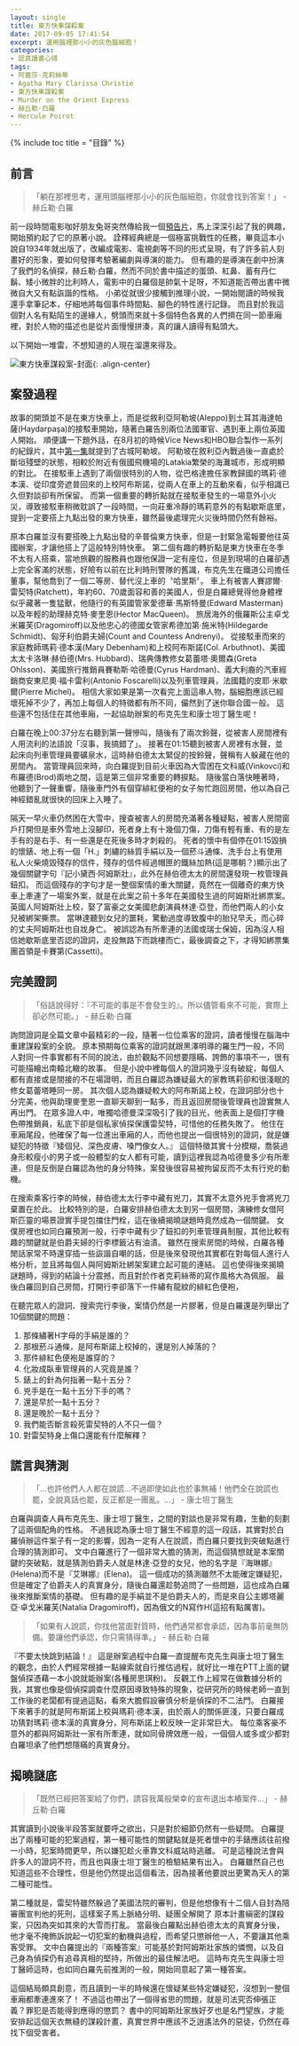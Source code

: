 ```yaml
---
layout: single
title: 東方快車謀殺案
date: 2017-09-05 17:41:54
excerpt: 運用腦裡那小小的灰色腦細胞！
categories:
- 認真讀書心得
tags:
- 阿嘉莎·克莉絲蒂
- Agatha Mary Clarissa Christie
- 東方快車謀殺案
- Murder on the Orient Express
- 赫丘勒·白羅
- Hercule Poirot
---
```


{% include toc title = "目錄" %}

## 前言
> 「躺在那裡思考，運用頭腦裡那小小的灰色腦細胞，你就會找到答案！」 - 赫丘勒·白羅

前一段時間電影咖好朋友兔哥突然傳給我一個[預告片](https://www.youtube.com/watch?v=Mq4m3yAoW8E)，馬上深深引起了我的興趣，開始預約起了它的原著小說。
詮釋經典總是一個極富挑戰性的任務，畢竟這本小說自1934年就出版了，改編成電影、電視劇等不同的形式呈現，有了許多前人刻畫好的形象，要如何發揮考驗著編劇與導演的能力。
但有趣的是導演在劇中扮演了我們的名偵探，赫丘勒·白羅，然而不同於書中描述的蛋頭、紅鼻、蓄有丹仁鬍、矮小微胖的比利時人，電影中的白羅個是帥氣十足呀，不知道能否帶出書中微微自大又有點詼諧的性格。
小弟從就很少接觸到推理小說，一開始閱讀的時候我還手拿筆記本，仔細地將每個事件時間點、腳色的特性進行記錄。
而且對於我這個對人名有點陌生的邊緣人，劈頭而來就十多個特色各異的人們擠在同一節車廂裡，對於人物的描述也是從片面慢慢拼湊，真的讓人讀得有點頭大。

以下開始一堆雷，不想知道的人現在溜還來得及。

![東方快車謀殺案-封面](/assets/images/album/日誌用圖/DSC_0013.jpg){: .align-center}

## 案發過程

故事的開頭並不是在東方快車上，而是從敘利亞阿勒坡(Aleppo)到土耳其海達帕薩(Haydarpaşa)的接駁車開始，隨著白羅告別兩位法國軍官、遇到車上兩位英國人開始。
順便講一下題外話，在8月初的時候Vice News和HBO聯合製作一系列的紀錄片，其中[第一集](https://www.youtube.com/watch?v=y20Tx2eCw28&t=2663s)就提到了古城阿勒坡。
阿勒坡在敘利亞內戰過後一直處於斷垣殘壁的狀態，相較於附近有俄國飛機場的Latakia繁榮的海灘城市，形成明顯的對比。
在接駁車上遇到了兩個很特別的人物，從巴格達擔任家教歸國的瑪莉·德本漢、從印度旁遮普回來的上校阿布斯諾，從兩人在車上的互動來看，似乎相識已久但對談卻有所保留。
而第一個重要的轉折點就在接駁車發生的一場意外小火災，導致接駁車稍微耽誤了一段時間，一向莊重冷靜的瑪莉意外的有點歇斯底里，提到一定要搭上九點出發的東方快車，雖然最後處理完火災後時間仍然有餘裕。

原本白羅並沒有要搭晚上九點出發的辛普倫東方快車，但是一封緊急電報要他往英國辦案，才讓他搭上了這般特別特快車。
第二個有趣的轉折點是東方快車在冬季不太有人搭乘，當地旅觀的服務員也跟他保證一定有座位，但是到現場的白羅卻遇上完全客滿的狀態，好險有以前在比利時刑警隊的舊識，布克先生在鐵道公司擔任董事，幫他喬到了一個二等房、替代沒上車的〝哈里斯〞。
車上有被害人賽謬爾·雷契特(Ratchett)，年約60、70歲面容和善的美國人，但是白羅總覺得他身體裡似乎藏著一隻猛獸，他隨行的有英國管家愛德華·馬斯特曼(Edward Masterman)以及年輕的助理赫克特·麥奎恩(Hector MacQueen)。
旅居海外的俄羅斯公主卓戈米羅芙(Dragomiroff)以及他忠心的德國女管家希德加第·施米特(Hildegarde Schmidt)、匈牙利伯爵夫婦(Count and Countess Andrenyi)。
從接駁車而來的家庭教師瑪莉·德本漢(Mary Debenham)和上校阿布斯諾(Col. Arbuthnot)、美國太太卡洛琳·赫伯德(Mrs. Hubbard)、瑞典傳教修女葛蕾塔·奧爾森(Greta Ohlsson)、美國旅行推銷員賽勒斯·哈德曼(Cyrus Hardman)、義大利裔的汽車經銷商安東尼奧·福卡雷利(Antonio Foscarelli)以及列車管理員，法國籍的皮耶·米歇爾(Pierre Michel)。
相信大家如果是第一次看完上面這串人物，腦細胞應該已經壞死掉不少了，再加上每個人的特徵都有所不同，儼然到了迷你聯合國一般。
這些還不包括住在其他車廂，一起協助辦案的布克先生和康士坦丁醫生呢！

白羅在晚上00:37分左右聽到第一聲慘叫，隨後有了兩次鈴聲，從被害人房間裡有人用流利的法語說「沒事，我搞錯了」。
接著在01:15聽到被害人房裡有水聲，並起床向列車管理員要礦泉水，這時赫伯德太太緊促的按鈴聲，聲稱有人躲藏在他的房間內。
當管理員回來時，向白羅提到目前火車因為大雪困在文科威(Vinkovci)和布羅德(Brod)兩地之間，這是第三個非常重要的轉捩點。
隨後當白落快睡著時，他聽到了一聲重響，隨後車門外有個穿緋紅便袍的女子匆忙跑回房間，他以為自己神經錯亂就很快的回床上入睡了。

隔天一早火車仍然困在大雪中，搜查被害人的房間充滿著各種疑點，被害人房間窗戶打開但是車外雪地上沒腳印，死者身上有十幾個刀傷，刀傷有輕有重、有的是左手有的是右手、有一些還是在死後多時才刺殺的。
死者的懷中有個停在01:15毀損的懷錶、地上有一個「H.」刺繡的絲質手絹以及一個菸斗通條、洗手台上有使用私人火柴燒毀殘存的信件，殘存的信件經過帽匣的鐵絲加熱(這是哪朝？)顯示出了幾個關鍵字句『記小黛西·阿姆斯壯』，此外在赫伯德太太的房間還發現一枚管理員鈕扣。
而這個殘存的字句才是一整個案情的重大關鍵，竟然在一個離奇的東方快車上牽連了一場案外案，就是在此案之前十多年在美國發生過的阿姆斯壯綁票案。
英國人阿姆斯壯上校，娶了富豪之女美國悲劇演員林達·亞登，而他們兩人的小女兒被綁架撕票。
當琳達聽到女兒的噩耗，驚動過度導致腹中的胎兒早夭，而心碎的丈夫阿姆斯壯也自戕身亡。
被誤認為有所牽連的法國或瑞士保姆，因為沒人相信她歇斯底里否認的證詞，走投無路下而跳樓而亡，最後調查之下，才得知綁票集團首領是卡賽第(Cassetti)。

## 完美證詞

> 「俗話說得好：『不可能的事是不會發生的』。所以儘管看來不可能，實際上卻必然可能。」 - 赫丘勒·白羅

詢問證詞是全篇文章中最精彩的一段，隨著一位位乘客的證詞，讀者慢慢在腦海中重建謀殺案的全貌。
原本預期每位乘客的證詞就跟黑澤明導的羅生門一般，不同人對同一件事實都有不同的說法，由於觀點不同想要隱瞞、誇飾的事項不一，很有可能描繪出南轅北轍的故事。
但是小說中裡每個人的證詞幾乎沒有破綻，每個人都有直接或是間接的不在場證明，而且白羅認為嫌疑最大的家教瑪莉卻和很淺眠的修女葛蕾塔睡同一房。
其次個人認為嫌疑較大的阿布斯諾上校，在證詞部分也十分完美，他與助理麥奎恩一直聊天聊到一點多，而且返回房間後管理員也證實無人再出門。
在眾多證人中，唯獨哈德曼深深吸引了我的目光，他表面上是個打字機色帶推銷員，私底下卻是個私家偵探保護雷契特，可惜他的任務失敗了。
他住在車廂尾段，他確保了每一位進出車廂的人，而他也提出一個很特別的證詞，就是嫌疑犯的特徵『矮個兒、深色皮膚、嗓門像女人。』
這個特徵其實十分模糊，喬裝過身形較瘦小的男子或一般體型的女人都有可能，讀到這裡我認為哈德曼多少有所牽連，但是反倒是白羅認為他的身分特殊，案發後很容易被拘留反而不太有行兇的動機。

在搜索乘客行李的時候，赫伯德太太行李中藏有兇刀，其實不太意外兇手會將兇刀棄置在於此。
比較特別的是，白羅安排赫伯德太太到另一個房間，演練修女借阿斯匹靈的場景證實手提包擋住門栓，這在後續揭曉謎題時竟然成為一個關鍵。
女僕房裡也如同白羅預測一般，行李中藏有少了鈕扣的列車管理員制服，其他比較有趣的關鍵就是伯爵夫婦的行李標籤沾有油漬。
雖然在搜索房間的時候，白羅各種閒話家常不時還穿插一些詼諧自嘲的話，但是後來發現他其實都在對每個人進行人格分析，並且將每個人與阿姆斯壯綁架案建立起可能的連結。
這也使得後來揭曉謎題時，得到的結論十分震撼，而且對於作者克莉絲蒂的寫作風格大為佩服。
最後白羅回到自己房間，打開行李卻落下一件繡有龍紋的緋紅色便袍，

在聽完眾人的證詞、搜索完行李後，案情仍然是一片膠著，但是白羅還是列舉出了10個關鍵的問題：
1. 那條繡著H字母的手絹是誰的？
2. 那根菸斗通條，是阿布斯諾上校掉的，還是別人掉落的？
3. 那件緋紅色便袍是誰穿的？
4. 化妝成臥車管理員的人究竟是誰？
5. 錶上的針為何指著一點十五分？
6. 兇手是在一點十五分下手的嗎？
7. 還是早於一點十五分？
8. 還是晚於一點十五分？
9. 我們能否斷言殺死雷契特的人不只一個？
10. 對雷契特身上傷口還能有什麼解釋？

## 謊言與猜測
> 「...也許他們人人都在說謊...不過即使如此也於事無補！他們全在說謊也罷，全說真話也罷，反正都是一團亂。...」 - 康士坦丁醫生

白羅與調查人員布克先生、康士坦丁醫生，之間的對談也是非常有趣，生動的刻劃了這兩個配角的性格。
不過我認為康士坦丁醫生不經意的這一段話，其實對於白羅偵辦這件案子有一定的影響，因為一定有人在說謊，而白羅只要找到突破點進行合理的猜測即可。
文中白羅進行了一個非常大膽的猜測，而這個猜想就是本案關鍵的突破點，就是猜測伯爵夫人就是林達·亞登的女兒，他的名字是『海琳娜』(Helena)而不是『艾琳娜』(Elena)。
這一個成功的猜測雖然不太能確定嫌疑犯，但是確定了伯爵夫人的真實身分，隨後白羅還趁勢追問了一些問題，這也成為白羅後來推斷案情的基礎。
但有趣的是手絹並不是伯爵夫人的，而是來自公主娜塔麗亞·卓戈米羅芙(Natalia Dragomiroff)，因為俄文的N寫作H(這招有點厲害)。

> 「如果有人說謊，你找他當面對質時，他們通常都會承認，因為事前毫無防備。要讓他們承認，你只需猜得準。」 - 赫丘勒·白羅

『不要太快跳到結論！』
這是辦案過程中白羅一直提醒布克先生與康士坦丁醫生的觀念，由於人們經常根據一點線索就自行推估過程，就好比一堆在PTT上面的鍵盤偵探憑藉一本小說就能辦案(各種房思琪粉)。
反觀工作上經常在做數據分析的我，其實也像是個偵探調查什麼原因導致特殊的現象，從研究所的時候老師一直到工作後的老闆都有提過這點，看來大膽假設審慎分析是偵探的不二法門。
白羅接下來著手的就是阿布斯諾上校與瑪莉·德本漢，由於兩人的關係匪淺，只要白羅成功猜對瑪莉·德本漢的真實身分，阿布斯諾上較反映一定非常巨大。
每位乘客豪不意外的都與阿姆斯壯一家有所牽連，就如同骨牌效應一般，一個個人或多或少都對白羅坦承了他們想隱瞞的真實身分。

## 揭曉謎底

> 「既然已經把答案給了你們，請容我萬般榮幸的宣布退出本樁案件...」 - 赫丘勒·白羅

其實讀到小說後半段答案就要呼之欲出，只是對於細節仍然有一些疑問。
白羅提出了兩種可能的犯案過程，第一種可能性的關鍵點就是死者懷中的手錶應該往前撥一小時，犯案時間更早，所以嫌犯趁火車靠文科威站時逃離。
可是這種說法會與許多人的證詞不符，而且也與康士坦丁醫生的檢驗結果有出入。
白羅雖然自己也知道這些不合理性，但是他仍然提出這個看法，因為接著他要說出更驚為天人的第二種可能性。

第二種就是，雷契特雖然躲過了美國法院的審判，但是他想像有十二個人自封為陪審團宣判他的死刑，這樣案子馬上脈絡分明、疑團全解開了
原本計畫縝密的謀殺案，只因為突如其來的大雪而打亂。
當最後白羅點出赫伯德太太的真實身分後，他才毫不掩飾訴說起一切犯案的動機與過程，而希望只懲辦他一人，不要讓其他乘客受罪。
文中白羅提出的『兩種答案』可能基於對阿姆斯壯家族的憐憫，以及自己身為偵探仍有追尋真相的堅持，所做出的最佳解法吧。
這時布克先生與康士坦丁醫師這時，也如同白羅先前推測的一般，開始同意起了第一種答案。

這個結局頗具創意，而且讀到一半的時候還在懷疑某些特定嫌疑犯，沒想到一整個車廂都牽連進來了！
不過這也帶出了一個得省思的問題，就是司法究否伸張正義？罪犯是否能得到應得的懲罰？
書中的阿姆斯壯家族好歹也是名門望族，才能安排起這個天衣無縫的謀殺計畫，真實世界中應該不乏逍遙法外的惡徒，仍然在尋找下個受害者。
